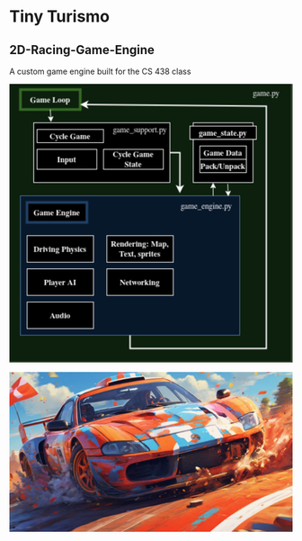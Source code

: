 # Tiny Turismo
## 2D-Racing-Game-Engine
A custom game engine built for the CS 438 class

![Flow_diagram](./assets/Flow_diagram.png)

![splash](./assets/splash.jpg)
